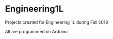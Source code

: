 # Engineering1L
Projects created for Engineering 1L during Fall 2018

All are programmed on Arduino

